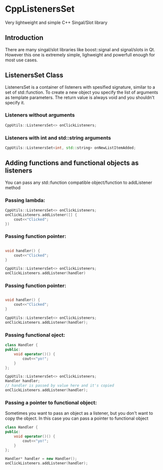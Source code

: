 # CppListenersSet
Very lightweight and simple C++ Singal/Slot library

## Introduction
There are many singal/slot libraries like boost::signal and signal/slots in Qt. However this one is extremely simple, lighweight and powerfull enough for most use cases.

## ListenersSet Class
ListenersSet is a container of listeners with spesified signature, similar to a set of std::function. To create a new object you specify the list of arguments as template parameters. The return value is always void and you shouldn't specify it.

### Listeners without arguments
```C++
CppUtils::ListenersSet<> onClickListeners;
```

### Listeners with int and std::string arguments
```C++
CppUtils::ListenersSet<int, std::string> onNewListItemAdded;
```

## Adding functions and functional objects as listeners
You can pass any std::function compatible object/function to addListener method

### Passing lambda:
```C++
CppUtils::ListenersSet<> onClickListeners;
onClickListeners.addListener([] {
    cout<<"Clicked";          
})
```

### Passing function pointer:
```C++

void handler() {
    cout<<"Clicked";    
}

CppUtils::ListenersSet<> onClickListeners;
onClickListeners.addListener(handler)
```

### Passing function pointer:
```C++

void handler() {
    cout<<"Clicked";    
}

CppUtils::ListenersSet<> onClickListeners;
onClickListeners.addListener(handler);
```

### Passing functional oject:
```C++
class Handler {
public:
    void operator()() {
        cout<<"yo!";
    }
};

CppUtils::ListenersSet<> onClickListeners;
Handler handler;
// handler is passed by value here and it's copied
onClickListeners.addListener(handler);
```

### Passing a pointer to functional object:
Sometimes you want to pass an object as a listener, but you don't want to copy the object. In this case you can pass a pointer to functional object
```C++
class Handler {
public:
    void operator()() {
        cout<<"yo!";
    }
};

Handler* handler = new Handler();
onClickListeners.addListener(handler);
```
